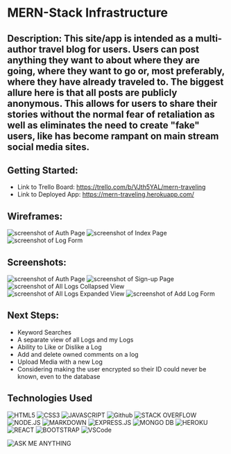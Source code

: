 # MERN-Stack Infrastructure

## Description: This site/app is intended as a multi-author travel blog for users. Users can post anything they want to about where they are going, where they want to go or, most preferably, where they have already traveled to. The biggest allure here is that all posts are publicly anonymous. This allows for users to share their stories without the normal fear of retaliation as well as eliminates the need to create "fake" users, like has become rampant on main stream social media sites.

## Getting Started:
- Link to Trello Board: https://trello.com/b/VJth5YAL/mern-traveling
- Link to Deployed App: https://mern-traveling.herokuapp.com/

## Wireframes: 
![screenshot of Auth Page](https://i.imgur.com/vbw6aH4.jpg)
![screenshot of Index Page](https://i.imgur.com/ht3XjiL.jpg)
![screenshot of Log Form](https://i.imgur.com/bc7NFRG.jpg)

## Screenshots: 
![screenshot of Auth Page](https://i.imgur.com/Mjj4pYu.jpg)
![screenshot of Sign-up Page](https://i.imgur.com/cm8tKnG.jpg)
![screenshot of All Logs Collapsed View](https://i.imgur.com/Rw4W8CD.png)
![screenshot of All Logs Expanded View](https://i.imgur.com/oNso5Tq.png)
![screenshot of Add Log Form](https://i.imgur.com/elunTSh.jpg)

## Next Steps: 
- Keyword Searches
- A separate view of all Logs and my Logs
- Ability to Like or Dislike a Log
- Add and delete owned comments on a log
- Upload Media with a new Log
- Considering making the user encrypted so their ID could never be known, even to the database

## <h2 align="left">Technologies Used </h2>
![HTML5](https://img.shields.io/badge/HTML5-E34F26?style=for-the-badge&logo=html5&logoColor=white) 
![CSS3](https://img.shields.io/badge/CSS3-1572B6?style=for-the-badge&logo=css3&logoColor=white)
![JAVASCRIPT](https://img.shields.io/badge/JavaScript-323330?style=for-the-badge&logo=javascript&logoColor=F7DF1E) 
![Github](https://img.shields.io/badge/GitHub-100000?style=for-the-badge&logo=github&logoColor=white) 
![STACK OVERFLOW](https://img.shields.io/badge/Stack_Overflow-FE7A16?style=for-the-badge&logo=stack-overflow&logoColor=white) 
![NODE.JS](https://img.shields.io/badge/Node.js-43853D?style=for-the-badge&logo=node.js&logoColor=white) 
![MARKDOWN](https://img.shields.io/badge/Markdown-000000?style=for-the-badge&logo=markdown&logoColor=white) 
![EXPRESS.JS](https://img.shields.io/badge/Express.js-404D59?style=for-the-badge) 
![MONGO DB](https://img.shields.io/badge/MongoDB-4EA94B?style=for-the-badge&logo=mongodb&logoColor=white) 
![HEROKU](https://img.shields.io/badge/Heroku-430098?style=for-the-badge&logo=heroku&logoColor=white)
![REACT](https://img.shields.io/badge/React-20232A?style=for-the-badge&logo=react&logoColor=61DAFB)
![BOOTSTRAP](https://img.shields.io/badge/Bootstrap-563D7C?style=for-the-badge&logo=bootstrap&logoColor=white)
![VSCode](https://img.shields.io/badge/Visual_Studio_Code-0078D4?style=for-the-badge&logo=visual%20studio%20code&logoColor=white)

![ASK ME ANYTHING](https://img.shields.io/badge/Ask%20me-anything-1abc9c.svg)

